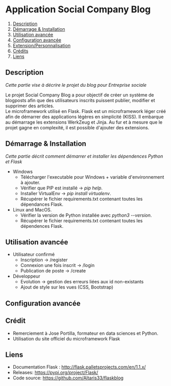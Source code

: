 **Application Social Company Blog**
===

1. [Description](#Description)
2. [Démarrage & Installation](#Démarrage-&-Installation)
3. [Utilisation avancée](#Utilisation-avancée)
4. [Configuration avancée](#Configuration-avancée)
5. [Extension/Personnalisation](#Extension/Personnalisation)
6. [Crédits](#Crédits)
7. [Liens](#Liens)

## Description

_Cette partie vise à décrire le projet du blog pour Entreprise sociale_


Le projet Social Company Blog a pour objectif de créer un système de blogposts afin que des utilisateurs inscrits puissent publier, modifier et supprimer des articles. </br>
Le microframework utilisé en Flask. Flask est un microframework léger créé afin de démarrer des applications légères en simplicité (KISS). Il embarque au démarrage les extensions WerkZeug et Jinja. Au fur et à mesure que le projet gagne en complexité, il est possible d'ajouter des extensions.


## Démarrage & Installation

_Cette partie décrit comment démarrer et installer les dépendences Python et Flask_


- Windows </br>
    - Télécharger l'executable pour Windows + variable  d'environnement à ajouter. </br>
    - Vérifier que PIP est installé -> _pip help_. </br>
    - Installer VirtualEnv -> _pip install virtualenv_. </br>
    - Récupérer le fichier requirements.txt contenant toutes les dépendances Flask. </br>
- Linux and MacOS. </br>
    - Vérifier la version de Python installée avec _python3 --version_.  </br>
    - Récupérer le fichier requirements.txt contenant toutes les dépendences Flask. 

## Utilisation avancée

- Utilisateur confirmé
    - Inscription -> /register
    - Connexion une fois inscrit -> /login
    - Publication de poste -> /create
- Développeur
    - Evolution -> gestion des erreurs liées aux id non-existants
    - Ajout de style sur les vues (CSS, Bootstrap)  

## Configuration avancée



## Crédit

- Remerciement à Jose Portilla, formateur en data sciences et Python.
- Utilisation du site officiel du microframework Flask

## Liens
- Documentation Flask : http://flask.palletsprojects.com/en/1.1.x/
- Releases: https://pypi.org/project/Flask/
- Code source: https://github.com/Altaris33/flaskblog